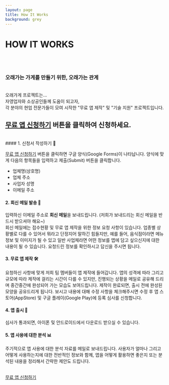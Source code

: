 ```yaml
---
layout: page
title: How It Works
background: grey
---
```


# HOW IT WORKS
<br><br>
### 오래가는 가게를 만들기 위한, 오래가는 관계
<br>
오래가게 프로젝트는...<br>
자영업자와 소상공인들께 도움이 되고자,<br>
각 분야의 현업 전문가들이 모여 시작한 "무료 앱 제작" 및 "기술 지원" 프로젝트입니다.

<a href="https://forms.gle/D4HUKKyKvB5JuoAh7" target="_blank" rel="noopener noreferrer">무료 앱 신청하기</a> 버튼을 클릭하여 신청하세요.
<br>
---
<br>
#### 1. 신청서 작성하기 📝

<a href="https://forms.gle/D4HUKKyKvB5JuoAh7" target="_blank" rel="noopener noreferrer">무료 앱 신청하기</a> 버튼을 클릭하면 구글 양식(Google Forms)이 나타납니다. 양식에 맞게 다음의 항목들을 입력하고 제출(Submit) 버튼을 클릭합니다.
* 업체명(상호명)
* 업체 주소
* 사업자 성명
* 이메일 주소

#### 2. 회신 메일 발송 📧
입력하신 이메일 주소로 **회신 메일**을 보내드립니다. (저희가 보내드리는 회신 메일을 반드시 받으셔야 해요~)<br>회신 메일에는 접수현황 및 무료 앱 제작을 위한 정보 요청 사항이 있습니다. 업종별 상황별로 다를 수 있어서 뭐라고 단정지어 말하긴 힘들지만, 예를 들어, 음식점이라면 메뉴 정보 및 이미지가 될 수 있고 일반 사업체라면 어떤 정보를 앱에 담고 싶으신지에 대한 내용이 될 수 있습니다. 요청드린 정보를 확인하시고 답신을 주시면 됩니다.    

#### 3. 무료 앱 제작 🛠️
요청하신 사항에 맞게 저희 팀 멤버들이 앱 제작에 들어갑니다. 앱의 성격에 따라 그리고 규모에 따라 제작에 걸리는 시간이 다를 수 있지만, 진행되는 상황을 메일로 공유해 드리며 중간중간에 완성되어 가는 모습도 보여드립니다. 제작이 완료되면, 출시 전에 완성된 모양을 공유드리게 됩니다. 보시고 내용에 대해 수정 사항을 체크해주시면 수정 후 앱 스토어(AppStore) 및 구글 플레이(Google Play)에 등록 심사를 신청합니다.

#### 4. 앱 출시 🎉
심사가 통과되면, 아이폰 및 안드로이드에서 다운로드 받으실 수 있습니다. 

#### 5. 앱 사용에 대한 분석 📊
주기적으로 앱 사용에 대한 분석 자료를 메일로 보내드립니다. 사용자가 얼마나 그리고 어떻게 사용하는지에 대한 전반적인 정보와 함께, 앱을 어떻게 활용하면 좋은지 또는 분석된 내용을 정리해서 간략한 제안도 드립니다.

<br>
<div class="col-lg-12 text-center"> 
    <a class="btn btn-primary btn-xl text-uppercase js-scroll-trigger" style="width: 250px;" href="https://forms.gle/D4HUKKyKvB5JuoAh7" target="_blank" rel="noopener noreferrer">무료 앱 신청하기</a>
</div>
<br>
